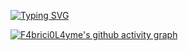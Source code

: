 [![Typing SVG](https://readme-typing-svg.demolab.com/?lines=Hi!+I'm+F4bricio!+</>)](https://git.io/typing-svg)

[![F4brici0L4yme's github activity graph](https://github-readme-activity-graph.vercel.app/graph?username=F4brici0L4yme&theme=react-dark)](https://github.com/F4brici0L4yme/github-readme-activity-graph)
